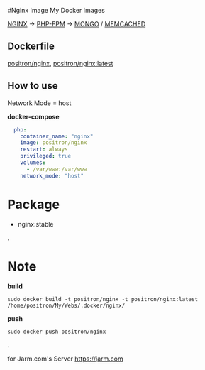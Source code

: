 #Nginx Image
My Docker Images

[NGINX](https://hub.docker.com/r/positron/nginx) -> [PHP-FPM](https://hub.docker.com/r/positron/php) -> [MONGO](https://hub.docker.com/r/positron/mongo) / [MEMCACHED](https://hub.docker.com/r/positron/memcached)

## Dockerfile
[positron/nginx](https://github.com/positronth/docker-nginx/blob/master/Dockerfile), [positron/nginx:latest](https://github.com/positronth/docker-nginx/blob/master/Dockerfile)

## How to use
Network Mode = host

**docker-compose**
```yaml
  php:
    container_name: "nginx"
    image: positron/nginx
    restart: always
    privileged: true
    volumes:
      - /var/www:/var/www
    network_mode: "host"
```

# Package
- nginx:stable

.

# Note
**build**
```
sudo docker build -t positron/nginx -t positron/nginx:latest /home/positron/My/Webs/.docker/nginx/
```
**push**
```
sudo docker push positron/nginx
```

.

for Jarm.com's Server
https://jarm.com
